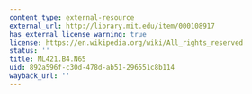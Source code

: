 ```yaml
---
content_type: external-resource
external_url: http://library.mit.edu/item/000108917
has_external_license_warning: true
license: https://en.wikipedia.org/wiki/All_rights_reserved
status: ''
title: ML421.B4.N65
uid: 892a596f-c30d-478d-ab51-296551c8b114
wayback_url: ''
---
```

